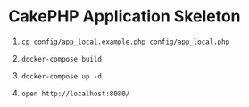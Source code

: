 # CakePHP Application Skeleton

1. ```cp config/app_local.example.php config/app_local.php```

2. ```docker-compose build```

3. ```docker-compose up -d```

4. ```open http://localhost:8080/```